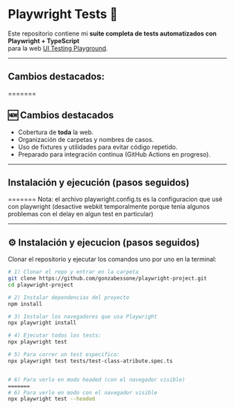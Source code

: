 # Playwright Tests 🚀

Este repositorio contiene mi **suite completa de tests automatizados con Playwright + TypeScript**  
para la web [UI Testing Playground](http://www.uitestingplayground.com).



---


##  Cambios destacados:
=======
## 🆕 Cambios destacados
- Cobertura de **toda** la web.
- Organización de carpetas y nombres de casos.
- Uso de fixtures y utilidades para evitar código repetido.
- Preparado para integración continua (GitHub Actions en progreso).

---

##  Instalación y ejecución (pasos seguidos)
=======
Nota: el archivo playwright.config.ts es la configuracion que usé con playwright (desactive webkit temporalmente porque tenia algunos problemas con el delay en algun test en particular)

---

## ⚙️ Instalación y ejecucion (pasos seguidos)

Clonar el repositorio y ejecutar los comandos uno por uno en la terminal:

```bash
# 1) Clonar el repo y entrar en la carpeta
git clone https://github.com/gonzabessone/playwright-project.git
cd playwright-project

# 2) Instalar dependencias del proyecto
npm install

# 3) Instalar los navegadores que usa Playwright
npx playwright install

# 4) Ejecutar todos los tests:
npx playwright test

# 5) Para correr un test especifico:
npx playwright test tests/test-class-atribute.spec.ts


# 6) Para verlo en modo headed (con el navegador visible)
=======
# 6) Para verlo en modo con el navegador visible
npx playwright test --headed
